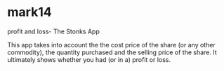 # mark14
profit and loss- The Stonks App

This app takes into account the the cost price of the share (or any other commodity), the quantity purchased and the selling price of the share.
It ultimately shows whether you had (or in a) profit or loss.
